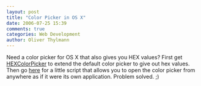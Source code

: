 ```yaml
---
layout: post
title: "Color Picker in OS X"
date: 2006-07-25 15:39
comments: true
categories: Web Development
author: Oliver Thylmann
---
```






Need a color picker for OS X that also gives you HEX values? First get [HEXColorPicker](http://www.luckysoftware.dk/hexcolorpicker.php) to extend the default color picker to give out hex values. Then go [here](http://www.macosxhints.com/article.php?story=20060408050920158&amp;lsrc=osxh) for a little script that allows you to open the color picker from anywhere as if it were its own application. Problem solved. ;)








